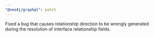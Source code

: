 ```yaml
---
"@neo4j/graphql": patch
---
```


Fixed a bug that causes relationship direction to be wrongly generated during the resolution of interface relationship fields.
